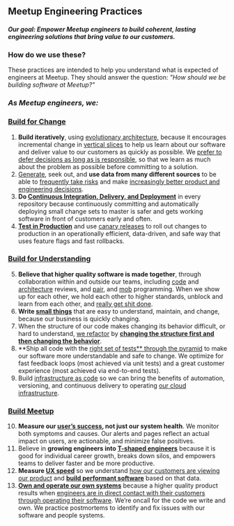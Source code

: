 ## Meetup Engineering Practices
#### *Our goal: Empower Meetup engineers to build coherent, lasting engineering solutions that bring value to our customers.*

### How do we use these?
These practices are intended to help you understand what is expected of engineers at Meetup. They should answer the question: *"How should we be building software at Meetup?"*

### *As Meetup engineers, we:*

### [Build for Change](/principles/principles.md) 

1. **Build iteratively**, using [evolutionary architecture](https://www.thoughtworks.com/insights/blog/microservices-evolutionary-architecture), because it encourages incremental change in [vertical slices](https://agileforall.com/vertical-slices-and-scale/) to help us learn about our software and deliver value to our customers as quickly as possible. We [prefer to defer decisions as long as is responsible](https://martinfowler.com/bliki/Yagni.html), so that we learn as much about the problem as possible before committing to a solution.
2. [Generate](https://docs.google.com/document/d/1Wuuc7B1AexwT2UV3N-8BpNxxNB0z_hFhHM0tC2Dx-K8/edit?ts=5cfff9bf#), seek out, and **use data from many different sources** to be able to [frequently take risks](https://youtu.be/rA3K0nwBIH4?t=1200) and make [increasingly better product and engineering decisions](https://blog.usejournal.com/the-surprising-link-between-a-companys-growth-and-its-data-analytics-strategy-8e5be31bbca5).
3. **Do [Continuous Integration, Delivery, and Deployment](https://blog.usejournal.com/the-surprising-link-between-a-companys-growth-and-its-data-analytics-strategy-8e5be31bbca5)** in every repository because continuously committing and automatically deploying small change sets to master is safer and gets working software in front of customers early and often. 
4. **[Test in Production](https://martinfowler.com/articles/qa-in-production.html)** and use [canary releases](https://martinfowler.com/bliki/CanaryRelease.html) to roll out changes to production in an operationally efficient, data-driven, and safe way that uses feature flags and fast rollbacks. 

### [Build for Understanding](/principles/principles.md)

5. **Believe that higher quality software is made together**, through collaboration within and outside our teams, including [code](https://medium.com/making-meetup/effective-code-review-through-principled-pragmatism-c9ef59228bdb) and [architecture](https://meetup.atlassian.net/wiki/spaces/MUP/pages/679642233/About+the+Architecture+Toolkit) reviews, and [pair](https://meetup.atlassian.net/wiki/spaces/coresvc/pages/523075747/How+To+Pair+Better), and [mob](https://meetup.atlassian.net/wiki/spaces/coresvc/pages/829947918/Mobbing) programming. When we show up for each other, we hold each other to higher standards, unblock and learn from each other, and [really get shit done](http://www.sarahmei.com/blog/2010/04/14/thoughts-on-two-months-of-pairing/).
6. **Write [small things](https://www.youtube.com/watch?v=8bZh5LMaSmE)** that are easy to understand, maintain, and change, because our business is quickly changing. 
7. When the structure of our code makes changing its behavior difficult, or hard to understand, [we refactor](https://martinfowler.com/books/refactoring.html) by **[changing the structure first and then changing the behavior](https://www.youtube.com/watch?v=8bZh5LMaSmE)**.
8. **Ship all code with the [right set of tests** through the pyramid](https://martinfowler.com/articles/practical-test-pyramid.html) to make our software more understandable and safe to change. We optimize for fast feedback loops (most achieved via unit tests) and a great customer experience (most achieved via end-to-end tests).
9. Build [infrastructure as code](https://www.hashicorp.com/resources/what-is-infrastructure-as-code) so we can bring the benefits of automation, versioning, and continuous delivery to operating [our cloud infrastructure](https://aws.amazon.com/).

### [Build Meetup](/principles/principles.md)

10. **Measure our [user’s success](https://landing.google.com/sre/sre-book/chapters/monitoring-distributed-systems/), not just our system health**. We monitor both symptoms and causes. Our alerts and pages reflect an actual impact on users, are actionable, and minimize false positives.
11. Believe in **growing engineers into [T-shaped engineers](https://medium.com/making-meetup/t-shaped-engineering-on-meetup-pro-1e0a38df7f5b)** because it is good for individual career growth, breaks down silos, and empowers teams to deliver faster and be more productive. 
12. **Measure [UX speed](https://meetup.atlassian.net/wiki/spaces/WEG/pages/818316451/UX+Speed+Definitions)** so we understand [how our customers are viewing our product](https://meetup.atlassian.net/wiki/spaces/WEG/pages/818316451/UX+Speed+Definitions) and **[build performant software](https://meetup.atlassian.net/wiki/spaces/WEG/pages/669614663/Web%2BPerformance%2BUX%2BSpeed)** based on that data.
13. **[Own and operate our own systems](https://www.thoughtworks.com/insights/blog/there-no-such-thing-devops-team)** because a higher quality product results when [engineers are in direct contact with their customers through operating their software](https://queue.acm.org/detail.cfm?id=1142065). We’re oncall for the code we write and own. We practice postmortems to identify and fix issues with our software and people systems.
